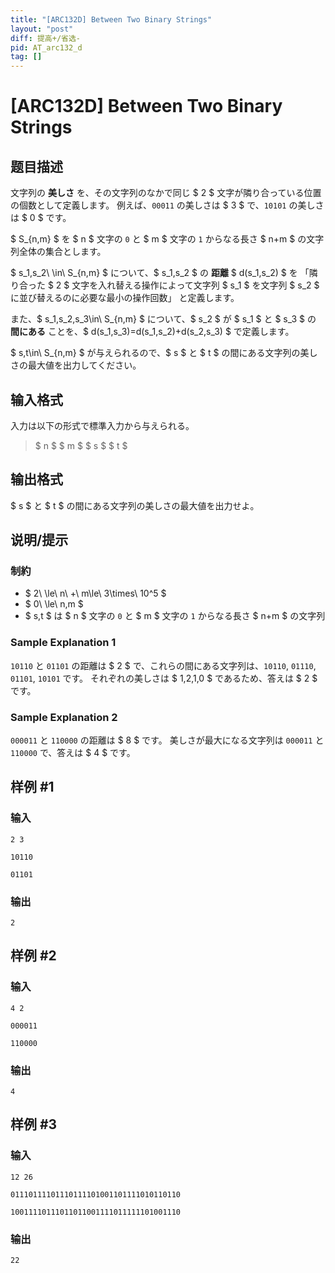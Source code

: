 ```yaml
---
title: "[ARC132D] Between Two Binary Strings"
layout: "post"
diff: 提高+/省选-
pid: AT_arc132_d
tag: []
---
```


# [ARC132D] Between Two Binary Strings

## 题目描述

[problemUrl]: https://atcoder.jp/contests/arc132/tasks/arc132_d

文字列の **美しさ** を、その文字列のなかで同じ $ 2 $ 文字が隣り合っている位置の個数として定義します。 例えば、`00011` の美しさは $ 3 $ で、`10101` の美しさは $ 0 $ です。

$ S_{n,m} $ を $ n $ 文字の `0` と $ m $ 文字の `1` からなる長さ $ n+m $ の文字列全体の集合とします。

$ s_1,s_2\ \in\ S_{n,m} $ について、$ s_1,s_2 $ の **距離** $ d(s_1,s_2) $ を 「隣り合った $ 2 $ 文字を入れ替える操作によって文字列 $ s_1 $ を文字列 $ s_2 $ に並び替えるのに必要な最小の操作回数」 と定義します。

また、$ s_1,s_2,s_3\in\ S_{n,m} $ について、$ s_2 $ が $ s_1 $ と $ s_3 $ の **間にある** ことを、$ d(s_1,s_3)=d(s_1,s_2)+d(s_2,s_3) $ で定義します。

$ s,t\in\ S_{n,m} $ が与えられるので、$ s $ と $ t $ の間にある文字列の美しさの最大値を出力してください。

## 输入格式

入力は以下の形式で標準入力から与えられる。

> $ n $ $ m $ $ s $ $ t $

## 输出格式

$ s $ と $ t $ の間にある文字列の美しさの最大値を出力せよ。

## 说明/提示

### 制約

- $ 2\ \le\ n\ +\ m\le\ 3\times\ 10^5 $
- $ 0\ \le\ n,m $
- $ s,t $ は $ n $ 文字の `0` と $ m $ 文字の `1` からなる長さ $ n+m $ の文字列

### Sample Explanation 1

`10110` と `01101` の距離は $ 2 $ で、これらの間にある文字列は、`10110`, `01110`, `01101`, `10101` です。 それぞれの美しさは $ 1,2,1,0 $ であるため、答えは $ 2 $ です。

### Sample Explanation 2

`000011` と `110000` の距離は $ 8 $ です。 美しさが最大になる文字列は `000011` と `110000` で、答えは $ 4 $ です。

## 样例 #1

### 输入

```
2 3
10110
01101
```

### 输出

```
2
```

## 样例 #2

### 输入

```
4 2
000011
110000
```

### 输出

```
4
```

## 样例 #3

### 输入

```
12 26
01110111101110111101001101111010110110
10011110111011011001111011111101001110
```

### 输出

```
22
```

